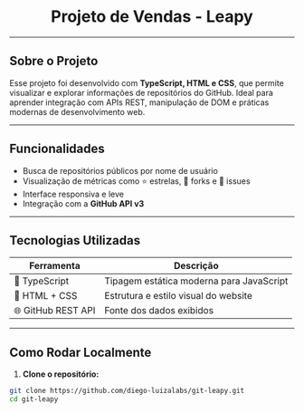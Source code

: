 <h1 align="center"> Projeto de Vendas - Leapy </h1>

---

## Sobre o Projeto

Esse projeto foi desenvolvido com **TypeScript, HTML e CSS**, que permite visualizar e explorar informações de repositórios do GitHub. Ideal para aprender integração com APIs REST, manipulação de DOM e práticas modernas de desenvolvimento web.

---

##  Funcionalidades

-  Busca de repositórios públicos por nome de usuário
-  Visualização de métricas como ⭐ estrelas, 🍴 forks e 🐛 issues
-  Interface responsiva e leve
-  Integração com a **GitHub API v3**

---

##  Tecnologias Utilizadas

| Ferramenta | Descrição |
|------------|-----------|
| 🧩 TypeScript | Tipagem estática moderna para JavaScript |
| 🎨 HTML + CSS | Estrutura e estilo visual do website |
| 🌐 GitHub REST API | Fonte dos dados exibidos |

---

##  Como Rodar Localmente

1. **Clone o repositório:**

```bash
git clone https://github.com/diego-luizalabs/git-leapy.git
cd git-leapy
